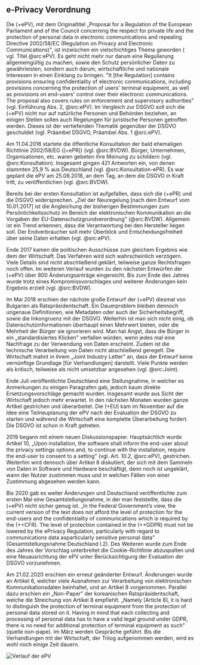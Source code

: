 ## e-Privacy Verordnung

Die (+ePV), mit dem Originaltitel „Proposal for a Regulation of the European Parliament and of the Council
concerning the respect for private life and the protection of personal data in electronic communications and repealing Directive 2002/58/EC (Regulation on Privacy and Electronic Communications)", ist inzwischen ein vielschichtiges Thema geworden ( vgl. Titel @src:ePV). Es geht nicht mehr nur darum eine Regulierung allgemeingültig zu machen, sowie den Schutz persönlicher Daten zu gewährleisten, sondern auch darum, wirtschaftliche und nationale Interessen in einen Einklang zu bringen. "It [the Regulation] contains provisions ensuring confidentiality of electronic communications, including provisions concerning the protection of users' terminal equipment, as well as provisions on end-users' control over their electronic communications. The proposal also covers rules on enforcement and supervisory authorities" (vgl. Einführung Abs. 2, @src:ePV). Im Vergleich zur DSGVO soll sich die (+ePV) nicht nur auf natürliche Personen und Behörden beziehen, an einigen Stellen sollen auch Regelungen für juristische Personen getroffen werden. Dieses ist der vertiefenden Thematik gegenüber der DSGVO geschuldet (vgl. Präambel DSGVO, Präambel Abs. 1 @src:ePV).

Am 11.04.2016 startete die öffentliche Konsultation der bald ehemaligen Richtlinie 2002/58/EG ((+ePR)) (vgl. @src:BVDW). Bürger, Unternehmen, Organisationen, etc. waren gebeten ihre Meinung zu schildern (vgl. @src:Konsultation). Insgesamt gingen 421 Antworten ein, von denen stammten 25,9 % aus Deutschland (vgl. @src:Konsultation-ePR). Es war geplant die ePV am 25.08.2018, an dem Tag, an dem die DSGVO in Kraft tritt, zu veröffentlichen (vgl. @src:BVDW).

Bereits bei der ersten Konsultation ist aufgefallen, dass sich die (+ePR) und die DSGVO widersprechen. „Ziel der Neuregelung [nach dem Entwurf vom 10.01.2017] ist die Angleichung der bisherigen Bestimmungen zum Persönlichkeitsschutz im Bereich der elektronischen Kommunikation an die Vorgaben der EU-Datenschutzgrundverordnung" (@src:BVDW). Allgemein ist ein Trend erkennen, dass die Verantwortung bei den Hersteller liegen soll. Der Endverbraucher soll mehr Überblick und Entscheidungsfreiheit über seine Daten erhalten (vgl. @src:ePV).

Ende 2017 kamen die politischen Ausschüsse zum gleichem Ergebnis wie dem der Wirtschaft. Das Verfahren wird sich wahrscheinlich verzögern. Viele Details sind nicht abschließend geklärt, teilweise ganze Rechtsfragen noch offen. Im weiteren Verlauf wurden zu den nächsten Entwürfen der (+ePV) über 800 Änderungsanträge eingereicht. Bis zum Ende des Jahres wurde trotz eines Kompromissvorschlages und weiterer Änderungen kein Ergebnis erzielt (vgl. @src:BVDW).

Im Mai 2018 erschien der nächste große Entwurf der (+ePV) diesmal von Bulgarien als Ratspräsidentschaft. Ein Dauerproblem bleiben dennoch ungenaue Definitionen, wie Metadaten oder auch der Sicherheitsbegriff, sowie die Inkongruenz mit der DSGVO. Weiterhin ist man sich nicht einig, ob Datenschutzinformationen überhaupt einen Mehrwert bieten, oder die Mehrheit der Bürger sie ignorieren wird. Man hat Angst, dass die Bürger in ein „standardisiertes Klicken" verfallen würden, wenn jedes mal eine Nachfrage zu der Verwendung von Daten erscheint. Zudem ist die technische Verarbeitung von Daten nicht abschließend geregelt. Die Wirtschaft mahnt in ihrem „Joint Industry Letter" an, dass der Entwurf keine vernünftige Grundlage [für Verhandlungen] darstellt. Viele Punkte werden als kritisch, teilweise als nicht umsetzbar angesehen (vgl. @src:Joint).

Ende Juli veröffentlichte Deutschland eine Stellungnahme, in welcher es Anmerkungen zu einigen Paragrafen gab, jedoch kaum direkte Ersetzungsvorschläge gemacht wurden. Insgesamt wurde aus Sicht der Wirtschaft jedoch mehr erwartet. In den nächsten Monaten wurden ganze Artikel gestrichen und überarbeitet. Die (+EU) kam im November auf die Idee eine Teilneuplanung der ePV nach der Evaluation der DSGVO zu starten und während die Wirtschaft eine komplette Überarbeitung fordert. Die DSGVO ist schon in Kraft getreten.

2019 begann mit einem neuen Diskussionspapier. Hauptsächlich wurde Artikel 10, „Upon installation, the software shall inform the end-user about the privacy settings options and, to continue with the installation, require the end-user to consent to a setting" (vgl. Art. 10.2, @src:ePV), gestrichen. Weiterhin wird dennoch über Artikel 8 diskutiert, der sich mit dem Sammeln von Daten in Software und Hardware beschäftigt, denn noch ist ungeklärt, wann der Nutzer zustimmen muss und in welchen Fällen von einer Zustimmung abgesehen werden kann.

Bis 2020 gab es weiter Änderungen und Deutschland veröffentlichte zum ersten Mal eine Gesamtstellungsnahme, in der man feststellte, dass die (+ePV) nicht sicher genug ist. „In the Federal Government’s view, the current version of the text does not afford the level of protection for the end-users and the confidentiality of communications which is required by the (++CFR). The level of protection contained in the (++GDPR) must not be lowered by the ePrivacy Regulation, particularly with regard to communications data asparticularly sensitive personal data" (Gesamtstellungsnahme Deutschland I.2). Des Weiteren wurde zum Ende des Jahres der Vorschlag unterbreitet die Cookie-Richtlinie abzuspalten und eine Neuausrichtung der ePV unter Berücksichtigung der Evaluation der DSGVO vorzunehmen.

Am 21.02.2020 erschien ein erneut geänderter Entwurf. Änderungen wurde an Artikel 6, welcher viele Ausnahmen zur Verarbeitung von elektronischen Kommunikationsdaten beinhaltet, und an Artikel 8 vorgenommen. Parallel dazu erschien ein „Non-Paper" der koreanischen Ratspräsidentschaft, welche die Streichung von Artikel 8 empfiehlt. „Namely [Article 8], it is hard to distinguish the protection of terminal equipment from the protection of personal data stored on it. Having in mind that each collecting and processing of personal data has to have a valid legal ground under GDPR, there is no need for additional protection of terminal equipment as such"(quelle non-pape). Im März werden  Gespräche geführt. Bis die Verhandlungen mit der Wirtschaft, der Trilog aufgenommen werden, wird es wohl noch einige Zeit dauern.

![Verlauf der ePV](https://bvdw.org/fileadmin/bvdw/upload/dokumente/recht/e_privacy_verordnung/Zeitstrahl_eVP_20191126_XL.jpg)
